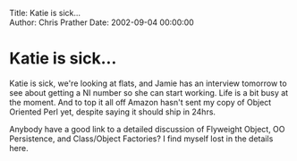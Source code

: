 Title: Katie is sick...  
Author: Chris Prather
Date: 2002-09-04 00:00:00

# Katie is sick...
Katie is sick, we're looking at flats, and Jamie
has an interview tomorrow to see about getting a NI
number so she can start working. Life is a bit busy
at the moment. And to top it all off Amazon hasn't
sent my copy of Object Oriented Perl yet, despite
saying it should ship in 24hrs.

Anybody have a good link to a detailed discussion
of Flyweight Object, OO Persistence, and
Class/Object Factories? I find myself lost in the
details here.
